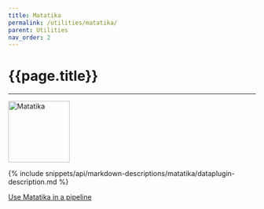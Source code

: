 ```yaml
---
title: Matatika
permalink: /utilities/matatika/
parent: Utilities
nav_order: 2
---
```


# {{page.title}}

---

<img src="{{site.baseurl}}/assets/utility_images/matatika.png" width="125" alt="Matatika">

{% include snippets/api/markdown-descriptions/matatika/dataplugin-description.md %}

[Use Matatika in a pipeline]({{site.baseurl}}/tutorials/creating-pipelines/)
